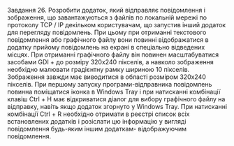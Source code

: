 Завдання 26.
Розробити додаток, який відправляє повідомлення і зображення, що завантажуються з файлів по локальній мережі по протоколу TCP / IP декільком користувачам, що запустив інший додаток для перегляду повідомлень. При цьому при отриманні текстового повідомлення або графічного файлу вони повинні відображатися в додатку прийому повідомлень на екрані в спеціально відведених місцях. При отриманні графічного файлу він повинен масштабуватися засобами GDI + до розміру 320х240 пікселів, а навколо зображення необхідно малювати градієнтну рамку шириною 10 пікселів. Зображення завжди має виводитися в області розміром 320х240 пікселів. При першому запуску програми-відправника повідомлень повинна поміщатися іконка в Windows Tray і при натисканні комбінації клавіш Ctrl + H має відкриватися діалог для вибору графічного файлу на відправку, навіть якщо додаток згорнуто у Windows Tray. При натисканні комбінації Ctrl + R необхідно отримати в реєстрі список всіх встановлених додатків і розіслати цю інформацію у вигляді повідомлення будь-яким іншим додаткам-
відображуючим повідомлення.
